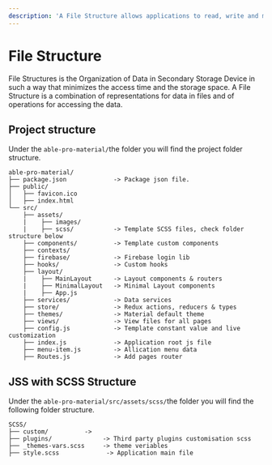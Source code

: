 ```yaml
---
description: 'A File Structure allows applications to read, write and modify data.'
---
```


# File Structure

File Structures is the Organization of Data in Secondary Storage Device in such a way that minimizes the access time and the storage space. A File Structure is a combination of representations for data in files and of operations for accessing the data.

## Project structure

Under the `able-pro-material/`the folder you will find the project folder structure.

```text
able-pro-material/
├── package.json             -> Package json file.
├── public/
│   ├── favicon.ico
│   ├── index.html
└── src/
    ├── assets/
    |    ├── images/
    |    ├── scss/           -> Template SCSS files, check folder structure below  
    ├── components/          -> Template custom components
    ├── contexts/        
    ├── firebase/            -> Firebase login lib
    ├── hooks/               -> Custom hooks
    ├── layout/
    |    ├── MainLayout      -> Layout components & routers
    |    ├── MinimalLayout   -> Minimal Layout components
    |    ├── App.js
    ├── services/            -> Data services 
    ├── store/               -> Redux actions, reducers & types
    ├── themes/              -> Material default theme
    ├── views/               -> View files for all pages
    ├── config.js            -> Template constant value and live customization  
    ├── index.js             -> Application root js file
    ├── menu-item.js         -> Allication menu data
    ├── Routes.js            -> Add pages router
```

## JSS with SCSS Structure

Under the `able-pro-material/src/assets/scss/`the folder you will find the following folder structure.

```text
SCSS/
├── custom/          -> 
├── plugins/              -> Third party plugins customisation scss
├── _themes-vars.scss     -> theme veriables
├── style.scss             -> Application main file
```

